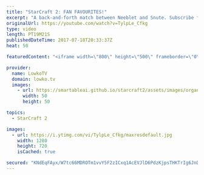 ```yaml
---
title: "StarCraft 2: FAN FAVOURITES!"
excerpt: "A back-and-forth match between Neeblet and Snute. Subscribe for more videos: http://lowko.tv/youtube Epic Zerg vs Terran: https://goo.gl/GJuLSh  Two fan favourites, Snute and Neeblet, in an epic match of Zerg versus Protoss. Both players try to deal massive amounts of damage to each other, but in the"
originalUrl: https://youtube.com/watch?v=TylpLe_Cfkg
type: video
length: PT19M21S
publishedDateTime: 2017-07-18T20:33:37Z
heat: 50

featuredContent: "<iframe width=\"800\" height=\"500\" frameborder=\"0\" src=\"https://www.youtube.com/embed/TylpLe_Cfkg\" allow=\"accelerometer; autoplay; encrypted-media; gyroscope; picture-in-picture\" allowfullscreen></iframe>"

provider:
  name: LowkoTV
  domain: lowko.tv
  images:
    - url: https://smartableai.github.io/starcraft2/assets/images/organizations/lowko.tv-50x50.jpg
      width: 50
      height: 50

topics:
  - StarCraft 2

images:
  - url: https://i.ytimg.com/vi/TylpLe_Cfkg/maxresdefault.jpg
    width: 1280
    height: 720
    isCached: true

secured: "KNdEqFAyx/W7tc66MDROTm1vvY5F2zICxq1AcEVJlD6PdzKjpsTHKTrIg6JnDLbiwO+j0ycqyvLf2z90e4fuErUAftenfIjjh5wdqfNjlbVHfmzvVXD+96XzoU+eEy613CGJXTEKq+KDCqkmV7HX8d9gvoZkcsZitUxoBtCmMyCSxUFQA4PbGt6c4/CpLi+715baHn/DvRc6CYkHydeLrd19lyaKsoYqg61WvY43JM1ma5OOXF4mJ4uTblQCG8v+t1xXGnrC2+5OTrO+pVjAm5ssPcpDp5ZnkLHDkV0XzfV5bdPfSuGyYgwTAr5eveZHISEYvzZz+TBed/a7oJeGBvZ73ZbVEDLDYz+8HoxGWppr2/rZMlV5i/HXftOnAh2zQfvMXhZMOgKxWjNAabCT+WrfAeS0du10qKCcA0ecwOA=;Th5m2yS88T4CWzPqBdOmOQ=="
---
```


